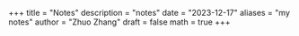 +++
title = "Notes"
description = "notes"
date = "2023-12-17"
aliases = "my notes"
author = "Zhuo Zhang"
draft = false
math = true
+++
